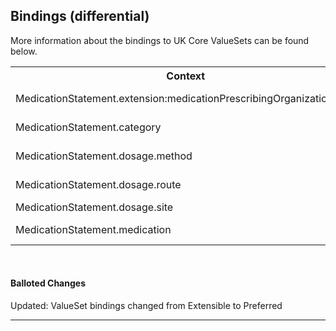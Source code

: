 ## Bindings (differential)

More information about the bindings to UK Core ValueSets can be found below.

<table class="assets">
<tr>
<th width="30%">Context</th>
<th width="20%">Strength</th>
<th width="50%">Link</th>
</tr>
<tr>
<td>MedicationStatement.extension:medicationPrescribingOrganizationType</td>
<td>Extensible</td>
<td>{{pagelink:ValueSet-UKCore-MedicationPrescribingOrganizationType}}</td>
</tr>
<tr>
<td>MedicationStatement.category</td>
<td>Extensible</td>
<td>{{pagelink:ValueSet-UKCore-MedicationStatementCategory}}</td>
</tr>
<tr>
<td>MedicationStatement.dosage.method</td>
<td class="balloted">Preferred</td>
<td>{{pagelink:ValueSet-UKCore-MedicationDosageMethod}}</td>
</tr>
<tr>
<td>MedicationStatement.dosage.route</td>
<td class="balloted">Preferred</td>
<td>{{pagelink:ValueSet-UKCore-SubstanceOrProductAdministrationRoute}}</td>
</tr>
<tr>
<td>MedicationStatement.dosage.site</td>
<td class="balloted">Preferred</td>
<td>{{pagelink:ValueSet-UKCore-BodySite}}</td>
</tr>
<tr>
<td>MedicationStatement.medication</td>
<td class="balloted">Preferred</td>
<td>{{pagelink:ValueSet-UKCore-MedicationCode}}</td>
</tr>
</table>

<br>
<div markdown="span" class="alert alert-success" role="alert"><h4><i class="fa fa-star"></i> Balloted Changes</h4>
Updated: ValueSet bindings changed from Extensible to Preferred
</div>

---